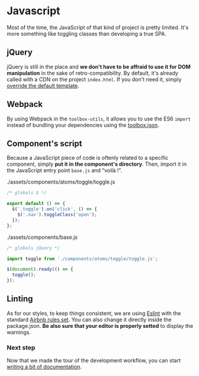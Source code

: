 # Javascript

Most of the time, the JavaScript of that kind of project is pretty limited. It's more something like toggling classes than developing a true SPA.

## jQuery

jQuery is still in the place and **we don't have to be affraid to use it for DOM manipulation** in the sake of retro-compatibility. By default, it's already called with a CDN on the project `index.html`. If you don't need it, simply [override the default template](../customizing/customizing.html).

## Webpack

By using Webpack in the `toolbox-utils`, it allows you to use the ES6 `import` instead of bundling your dependencies using the [toolbox.json](../new-project/configuration.html).

## Component's script

Because a JavaScript piece of code is oftenly related to a specific component, simply **put it in the component's directory**. Then, import it in the JavaScript entry point `base.js` and “voilà !”.

./assets/components/atoms/toggle/toggle.js
```javascript
/* globals $ */

export default () => {
  $('.toggle').on('click', () => {
    $('.nav').toggleClass('open');
  });
};
```

./assets/components/base.js
```javascript
/* globals jQuery */

import toggle from './components/atoms/toggle/toggle.js';

$(document).ready(() => {
  toggle();
});
```

## Linting

As for our styles, to keep things consistent, we are using [Eslint](https://eslint.org/) with the standard [Airbnb rules set](https://github.com/airbnb/javascript). You can also change it directly inside the package.json. **Be also sure that your editor is properly setted** to display the warnings.

### Next step

Now that we made the tour of the development workflow, you can start [writing a bit of documentation](../documentation.html).
